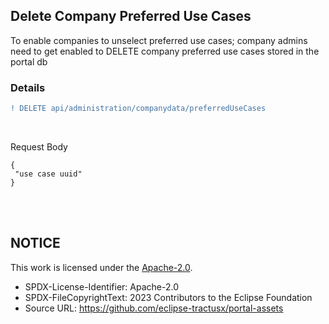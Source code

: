 ## Delete Company Preferred Use Cases

To enable companies to unselect preferred use cases; company admins need to get enabled to DELETE company preferred use cases stored in the portal db
<br>

### Details

```diff
! DELETE api/administration/companydata/preferredUseCases
```

<br>

Request Body

    {
     "use case uuid"
    }

<br>
<br>

## NOTICE

This work is licensed under the [Apache-2.0](https://www.apache.org/licenses/LICENSE-2.0).

- SPDX-License-Identifier: Apache-2.0
- SPDX-FileCopyrightText: 2023 Contributors to the Eclipse Foundation
- Source URL: https://github.com/eclipse-tractusx/portal-assets

